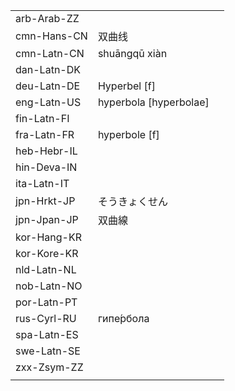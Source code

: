 | | | |
|-|-|-|
| arb-Arab-ZZ |  |  |
| cmn-Hans-CN | 双曲线 |  |
| cmn-Latn-CN | shuāngqū xiàn |  |
| dan-Latn-DK |  |  |
| deu-Latn-DE | Hyperbel [f] |  |
| eng-Latn-US | hyperbola [hyperbolae] |  |
| fin-Latn-FI |  |  |
| fra-Latn-FR | hyperbole [f] |  |
| heb-Hebr-IL |  |  |
| hin-Deva-IN |  |  |
| ita-Latn-IT |  |  |
| jpn-Hrkt-JP | そうきょくせん |  |
| jpn-Jpan-JP | 双曲線 |  |
| kor-Hang-KR |  |  |
| kor-Kore-KR |  |  |
| nld-Latn-NL |  |  |
| nob-Latn-NO |  |  |
| por-Latn-PT |  |  |
| rus-Cyrl-RU | гипе́рбола |  |
| spa-Latn-ES |  |  |
| swe-Latn-SE |  |  |
| zxx-Zsym-ZZ |  |  |
|  |  |  |
